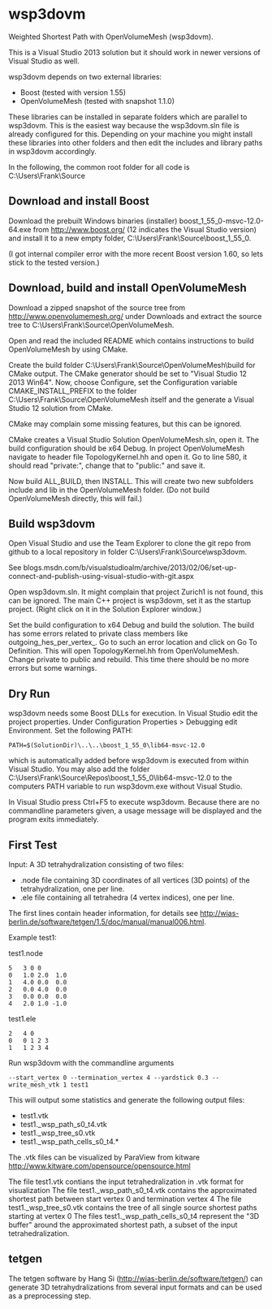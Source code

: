 wsp3dovm
========

Weighted Shortest Path with OpenVolumeMesh (wsp3dovm).

This is a Visual Studio 2013 solution but it should work in newer versions of Visual Studio as well.

wsp3dovm depends on two external libraries:

* Boost (tested with version 1.55)
* OpenVolumeMesh (tested with snapshot 1.1.0)

These libraries can be installed in separate folders which are parallel to wsp3dovm. 
This is the easiest way because the wsp3dovm.sln file is already configured for this.
Depending on your machine you might install these libraries into other folders and then 
edit the includes and library paths in wsp3dovm accordingly.

In the following, the common root folder for all code is C:\Users\Frank\Source


Download and install Boost
--------------------------
Download the prebuilt Windows binaries (installer) boost_1_55_0-msvc-12.0-64.exe from http://www.boost.org/
(12 indicates the Visual Studio version) and install it to a new empty folder, C:\Users\Frank\Source\boost_1_55_0.

(I got internal compiler error with the more recent Boost version 1.60, so lets stick to the tested version.)


Download, build and install OpenVolumeMesh
------------------------------------------
Download a zipped snapshot of the source tree from http://www.openvolumemesh.org/ under Downloads
and extract the source tree to C:\Users\Frank\Source\OpenVolumeMesh.

Open and read the included README which contains instructions to build OpenVolumeMesh by using CMake.

Create the build folder C:\Users\Frank\Source\OpenVolumeMesh\build for CMake output.
The CMake generator should be set to "Visual Studio 12 2013 Win64".
Now, choose Configure, set the Configuration variable CMAKE_INSTALL_PREFIX 
to the folder C:\Users\Frank\Source\OpenVolumeMesh itself
and the generate a Visual Studio 12 solution from CMake.

CMake may complain some missing features, but this can be ignored.

CMake creates a Visual Studio Solution OpenVolumeMesh.sln, open it.
The build configuration should be x64 Debug.
In project OpenVolumeMesh navigate to header file TopologyKernel.hh and open it.
Go to line 580, it should read "private:", change that to "public:" and save it.

Now build ALL_BUILD, then INSTALL. This will create two new subfolders include and lib in the OpenVolumeMesh folder.
(Do not build OpenVolumeMesh directly, this will fail.)


Build wsp3dovm
--------------
Open Visual Studio and use the Team Explorer to clone the git repo from github 
to a local repository in folder C:\Users\Frank\Source\wsp3dovm.

See blogs.msdn.com/b/visualstudioalm/archive/2013/02/06/set-up-connect-and-publish-using-visual-studio-with-git.aspx

Open wsp3dovm.sln. It might complain that project Zurich1 is not found, this can be ignored.
The main C++ project is wsp3dovm, set it as the startup project. (Right click on it in the Solution Explorer window.)

Set the build configuration to x64 Debug and build the solution. 
The build has some errors related to private class members like outgoing_hes_per_vertex_.
Go to such an error location and click on Go To Definition. This will open TopologyKernel.hh
from OpenVolumeMesh. Change private to public and rebuild. This time there should be no more errors but some warnings.


Dry Run
-------
wsp3dovm needs some Boost DLLs for execution. In Visual Studio edit the project properties. 
Under Configuration Properties > Debugging edit Environment. Set the following PATH:

	PATH=$(SolutionDir)\..\..\boost_1_55_0\lib64-msvc-12.0
	
which is automatically added before wsp3dovm is executed from within Visual Studio. 
You may also add the folder C:\Users\Frank\Source\Repos\boost_1_55_0\lib64-msvc-12.0
to the computers PATH variable to run wsp3dovm.exe without Visual Studio.

In Visual Studio press Ctrl+F5 to execute wsp3dovm. 
Because there are no commandline parameters given, a usage message will be displayed and the program exits immediately.


First Test
----------

Input: A 3D tetrahydralization consisting of two files:

* .node file containing 3D coordinates of all vertices (3D points) of the tetrahydralization, one per line.
* .ele file containing all tetrahedra (4 vertex indices), one per line.

The first lines contain header information, for details see http://wias-berlin.de/software/tetgen/1.5/doc/manual/manual006.html.

Example test1:

test1.node

	5	3 0 0
	0	1.0	2.0	 1.0
	1	4.0	0.0	 0.0
	2	0.0	4.0	 0.0
	3	0.0	0.0	 0.0
	4	2.0	1.0	-1.0

test1.ele

	2	4 0
	0	0 1 2 3
	1	1 2 3 4

Run wsp3dovm with the commandline arguments

	--start_vertex 0 --termination_vertex 4 --yardstick 0.3 --write_mesh_vtk 1 test1

This will output some statistics and generate the following output files:

* test1.vtk
* test1._wsp_path_s0_t4.vtk
* test1._wsp_tree_s0.vtk
* test1._wsp_path_cells_s0_t4.*

The .vtk files can be visualized by ParaView from kitware http://www.kitware.com/opensource/opensource.html

The file test1.vtk contians the input tetrahedralization in .vtk format for visualization
The file test1._wsp_path_s0_t4.vtk contains the approximated shortest path between start vertex 0 and termination vertex 4
The file test1._wsp_tree_s0.vtk contains the tree of all single source shortest paths starting at vertex 0
The files test1._wsp_path_cells_s0_t4 represent the "3D buffer" around the approximated shortest path, a subset of the input tetrahedralization.


tetgen
------
The tetgen software by Hang Si (http://wias-berlin.de/software/tetgen/) can generate 3D tetrahydralizations 
from several input formats and can be used as a preprocessing step.